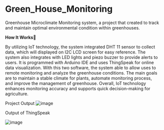 # Green_House_Monitoring
Greenhouse Microclimate Monitoring system, a project that created to track and maintain optimal environmental condition within greenhouses. 

**How It Works🦾**

By utilizing IoT technology, the system integrated DHT 11 sensor to collect data, which will displayed on I2C LCD screen for easy reference. The system also integrates with LED lights and piezo buzzer to provide alerts to users. It is programmed with Arduino IDE and uses ThingSpeak for online data visualization. With this two software, the system able to allow uses to remote monitoring and analyze the greenhouse conditions. The main goals are to maintain a stable climate for plants, automate monitoring process, and improve the management of greenhouse. Overall, IoT technology enhances monitoring accuracy and supports quick decision-making for agriculture.

Project Output
![image](https://github.com/user-attachments/assets/60cca038-14b1-4535-8cbf-e33be2b375f3)

Output of ThingSpeak 

![image](https://github.com/user-attachments/assets/9884dd35-f8b2-40f8-89ee-dbeb9e62b55e)

